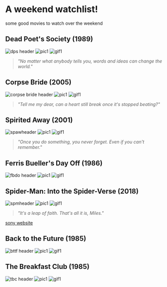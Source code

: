 # A weekend watchlist!

some good movies to watch over the weekend

## Dead Poet's Society (1989)

![dps header](https://64.media.tumblr.com/a9938db871cf993e992bd1915783be72/5c8352854b61efb6-51/s1280x1920/5762ce05ad737e8fab7eb0f4dffb53bd4f238491.jpg)
![pic1](https://i.pinimg.com/564x/d8/3f/f7/d83ff7e2b92fa0cdfa6b2672c04cc678.jpg)
![gif1](https://64.media.tumblr.com/c756cc753fc873f0300f4c3c43db6b24/tumblr_ptj1n24pmQ1ua45zn_400.gif)
> *"No matter what anybody tells you, words and ideas can change the world."*


## Corpse Bride (2005)

![corpse bride header](https://i.pinimg.com/736x/0c/26/a4/0c26a44d5dd24e504b378a311f4d052e.jpg)
![pic1](https://i.pinimg.com/564x/f1/e2/4e/f1e24ecf7203a57230222c04ed31b3f4.jpg)
![gif1](https://giffiles.alphacoders.com/164/164763.gif)
> *"Tell me my dear, can a heart still break once it's stopped beating?"*

## Spirited Away (2001)

![spawheader](https://i.pinimg.com/564x/9f/54/71/9f5471c2fb321b43dffd7eeb82577ff7.jpg)
![pic1](https://i.pinimg.com/564x/2d/27/09/2d27099acff6c96d44243d6a9b14f89c.jpg)
![gif1](https://howspiritedawaychangedtheworldhome.files.wordpress.com/2018/12/tumblr_oynap5jh3o1ui7oe1o1_500.gif)
> *"Once you do something, you never forget. Even if you can't remember."*

## Ferris Bueller's Day Off (1986)

![fbdo header](https://oneroomwithaview.com/wp-content/uploads/2016/06/1fb.jpg)
![pic1](https://www.zekefilm.org/wp-content/uploads/2016/06/ferris-buellers-day-off-car.jpg)
![gif1](https://c.tenor.com/S72nPwp3dVkAAAAC/ferris-buellers-day-off-swag.gif)
> 

## Spider-Man: Into the Spider-Verse (2018)

![spmheader](https://i.pinimg.com/originals/e5/b7/6e/e5b76e0114e8ad0d12e2f46a1b4f8924.jpg)
![pic1](https://images.squarespace-cdn.com/content/v1/52c9d908e4b0e87887310693/1570978934596-0SOUEBFH7GROCCU7AZNR/into-spiderverse-animationscreencaps.com-7189.jpg)
![gif1](https://wallpapercave.com/uwp/uwp1892262.gif)
> *"It's a leap of faith. That's all it is, Miles."*

[sony website](https://www.sonypicturesanimation.com/projects/films/spider-man-spider-verse)

## Back to the Future (1985)

![bttf header](https://creativekonzepts.com/wp-content/uploads/2018/06/ck_portfolio_bttf_yz_header.jpg)
![pic1](https://i.pinimg.com/564x/a5/ca/3d/a5ca3da3eeff0217ed5f834f5153a9f1.jpg)
![gif1](https://c.tenor.com/bA3Nu3pxAHkAAAAd/to-the-future-time-travel.gif)

## The Breakfast Club (1985)

![tbc header](https://64.media.tumblr.com/8d0fc651dd7643dd766bb78012fc749f/tumblr_ntt2slptns1udreg2o5_1280.png)
![pic1](https://i.pinimg.com/564x/ee/87/af/ee87afcccdbfb80a44cb34694708d082.jpg)
![gif1](https://c.tenor.com/BE8c78feXxMAAAAC/breakfast-club-whoops.gif)
